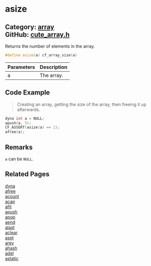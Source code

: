 [//]: # (This file is automatically generated by Cute Framework's docs parser.)
[//]: # (Do not edit this file by hand!)
[//]: # (See: https://github.com/RandyGaul/cute_framework/blob/master/samples/docs_parser.cpp)
[](../header.md ':include')

# asize

Category: [array](/api_reference?id=array)  
GitHub: [cute_array.h](https://github.com/RandyGaul/cute_framework/blob/master/include/cute_array.h)  
---

Returns the number of elements in the array.

```cpp
#define asize(a) cf_array_size(a)
```

Parameters | Description
--- | ---
a | The array.

## Code Example

> Creating an array, getting the size of the array, then freeing it up afterwards.

```cpp
dyna int a = NULL;
apush(a, 5);
CF_ASSERT(asize(a) == 1);
afree(a);
```

## Remarks

`a` can be `NULL`.

## Related Pages

[dyna](/array/dyna.md)  
[afree](/array/afree.md)  
[acount](/array/acount.md)  
[acap](/array/acap.md)  
[afit](/array/afit.md)  
[apush](/array/apush.md)  
[apop](/array/apop.md)  
[aend](/array/aend.md)  
[alast](/array/alast.md)  
[aclear](/array/aclear.md)  
[aset](/array/aset.md)  
[arev](/array/arev.md)  
[ahash](/array/ahash.md)  
[adel](/array/adel.md)  
[astatic](/array/astatic.md)  
